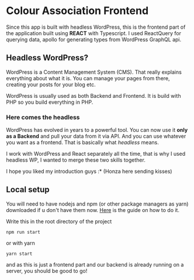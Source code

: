 # Colour Association Frontend

Since this app is built with headless WordPress, this is the frontend part of the application built using **REACT** with Typescript. I used ReactQuery for querying data, apollo for generating types from WordPress GraphQL api.

## Headless WordPress?

WordPress is a Content Management System (CMS). That really explains everything about what it is. You can manage your pages from there, creating your posts for your blog etc.

WordPress is usually used as both Backend and Frontend. It is build with PHP so you build everything in PHP.

### Here comes the headless

WordPress has evolved in years to a powerful tool. You can now use it **only as a Backend** and pull your data from it via API. And you can use whatever you want as a frontend. That is basically what _headless_ means.

I work with WordPress and React separately all the time, that is why I used headless WP, I wanted to merge these two skills together.

I hope you liked my introduction guys :\* (Honza here sending kisses)

## Local setup

You will need to have nodejs and npm (or other package managers as yarn) downloaded if u don't have them now. [Here](https://docs.npmjs.com/downloading-and-installing-node-js-and-npm) is the guide on how to do it.

Write this in the root directory of the project

```
npm run start
```

or with yarn

```
yarn start
```

and as this is just a frontend part and our backend is already running on a server, you should be good to go!
